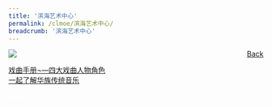 ```yaml
---
title: '滨海艺术中心'
permalink: /clmoe/滨海艺术中心/
breadcrumb: '滨海艺术中心'
---
```


<!-- Global site tag (gtag.js) - Google Ads: 726049306 -->
<script async src="https://www.googletagmanager.com/gtag/js?id=AW-726049306"></script>
<script>
  window.dataLayer = window.dataLayer || [];
  function gtag(){dataLayer.push(arguments);}
  gtag('js', new Date());

  gtag('config', 'AW-726049306');
</script>
<a href="/gallery/华文学习展示区-chinese-exhibitions-e/community-partners/" style="float:right;">Back</a>
 <img src="/images/Esplanade-Chinese.jpg"> <br/>

<a href="https://www.esplanade.com/offstage/schools/learn/4-main-roles-in-chinese-opera?sc_lang=zh-CN" target="_blank">戏曲手册¬—四大戏曲人物角色</a><br/>
<a href="https://www.esplanade.com/offstage/arts/a-first-look-at-traditional-chinese-music?sc_lang=zh-CN" target="_blank">一起了解华族传统音乐</a>
<div class="btntop"><a href="#top" style="text-decoration:none;"><span style="color:white"><b>Top</b></span></a></div>

